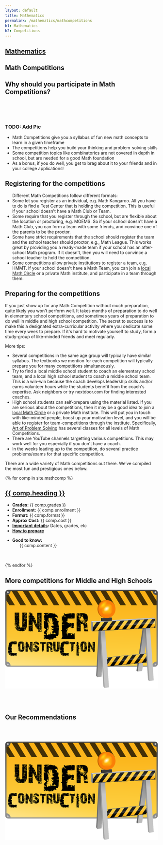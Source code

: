 ```yaml
---
layout: default
title: Mathematics
permalink: /mathematics/mathcompetitions
h1: Mathematics
h2: Competitions
---
```


<section50short style="height: 75px; padding-bottom:10px">
  <div class="tabactive">
    <h2><a href="/stem/mathematics">Mathematics</a></h2>
  </div>
  <div class="tabinactive">
    <h2>Math Competitions</h2>
  </div>
</section50short>

<section50> 
<h2>Why should you participate in Math Competitions?</h2>
<!--img class="section50left" src="/images/engg/EmanueleRobot.jpg"-->
<div class="section50left"><br><br><br><h3>TODO: Add Pic</h3></div>

<div class="section50right">
  <ul class="yes">
    <li>Math Competitions give you a syllabus of fun new math concepts to learn in a given timeframe</li>
    <li>The competitions help you build your thinking and problem-solving skills</li>
    <li>Some competition topics like combinatorics are not covered in depth in school, but are needed for a good Math foundation</li>
    <li>As a bonus, if you do well, you get to brag about it to your friends and in your college applications!</li>
  </ul>
 </div>
</section50>

<section50short> 
<h2>Registering for the competitions</h2>
<div style="text-align:left">
  <ul class="disc16l1"> Different Math Competitions follow different formats:
    <li>Some let you register as an individual, e.g. Math Kangaroo. All you have to do is find a Test Center that is holding the competition. This is useful if your school doesn't have a Math Club or Team. </li>
    <li>Some require that you register through the school, but are flexible about the location or proctoring, e.g. MOEMS. So if your school doesn't have a Math Club, you can form a team with some friends, and convince one of the parents to be the proctor.</li>
    <li>Some have strict requirements that the school should register the team and the school teacher should proctor, e.g., Math League. This works great by providing you a ready-made team if your school has an after-school Math program. If it doesn't, then you will need to convince a school teacher to hold the competition.</li>
    <li>Some competitions allow private institutions to register a team, e.g, HMMT. If your school doesn't have a Math Team, you can join a <a href="https://mathcircles.org/find-a-math-circle/" target="_blank">local Math Circle</a> or a private Math institute, and participate in a team through them.</li>
  </ul>
</div>
</section50short>

<section50short> 
<h2>Preparing for the competitions</h2>
<div style="text-align:left">
<p>If you just show up for any Math Competition without much preparation, quite likely you won't perform well. It takes months of preparation to do well in elementary school competitions, and sometimes years of preparation to do well in middle and high school competition. The secret to success is to make this a designated extra-curricular activity where you dedicate some time every week to prepare. If it's hard to motivate yourself to study, form a study-group of like-minded friends and meet regularly.
</p>
<p>More tips:</p>
  <ul class="disc16l1">
    <li>Several competitions in the same age group will typically have similar syllabus. The textbooks we mention for each competition will typically prepare you for many competitions simultaneously.</li>
    <li>Try to find a local middle school student to coach an elementary school team, and a local high school student to coach a middle school team. This is a win-win because the coach develops leadership skills and/or earns volunteer hours while the students benefit from the coach's expertise. Ask neighbors or try nextdoor.com for finding interested coaches.</li>
    <li>High school students can self-prepare using the material listed. If you are serious about the competitions, then it may be a good idea to join a <a href="https://mathcircles.org/find-a-math-circle/" target="_blank">local Math Circle</a> or a private Math institute. This will put you in touch with like-minded people, boost up your motivation level, and you will be able to register for team-competitions through the institute. Specifically, <a href="https://artofproblemsolving.com/" target="_blank">Art of Problem Solving</a> has several classes for all levels of Math Competitions.</li>
    <li> There are YouTube channels targetting various competitions. This may work well for you especially if you don't have a coach.</li>
    <li>In the weeks leading up to the competition, do several practice problems/exams for that specific competition.</li>
  </ul>
<p>There are a wide variety of Math competitions out there. We’ve compiled the most fun and prestigious ones below. </p>
</div>
</section50short>

{% for comp in site.mathcomp %}  
<section50short> 
  <h2> <a href=" {{ comp.toplink }} " target="_blank">{{ comp.heading }} </a> </h2>

  <div class="section50left">
    <ul class="compl1">
    <li><b>Grades:</b> {{ comp.grades }} </li>
    <li><b>Enrollment:</b> {{ comp.enrollment }} </li>
    <li><b>Format:</b> {{ comp.format }} </li>
    <li><b>Approx Cost:</b> {{ comp.cost }} </li>
    <li><b><a href=" {{ comp.details }} " target="_blank">Important details</a>:</b> Dates, grades, etc</li>
    <li><b><a href=" {{ comp.prep }} " target="_blank">How to prepare</a></b></li>
    </ul>
  </div>

  <div class="section50right">
    <ul class="compl1">
    <li><b>Good to know:</b>
    <ul class="compl2">
      {{ comp.content }} 
    </ul> </li>
    </ul>
  </div>

</section50short>
<br><br>
{% endfor %}

<section50short>
<h2>More competitions for Middle and High Schools</h2>
<img class="center" src="/images/ComingSoon.png" style="width:600px; padding-bottom:50px;">
</section50short>

<section50>
  <h2>Our Recommendations</h2>
  <img class="center" src="/images/ComingSoon.png" style="width:600px; padding-top:50px;">

</section50>
